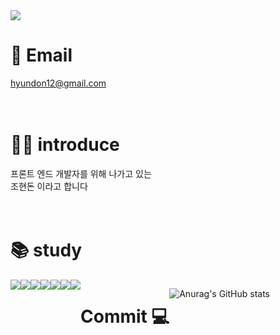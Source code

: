 
<img src ="https://capsule-render.vercel.app/api?type=rect&text=donny💻&fontAlign=30&fontSize=30&desc=Front-end%20Developer&descAlign=60&descAlignY=50&theme=radical"/>

# 📧 Email
hyundon12@gmail.com
<br>
<br>
<br>

# 🧑‍💻 introduce
프론트 엔드 개발자를 위해 나가고 있는 <br>
조현돈 이라고 합니다 
<br>
<br>
<br>


# 📚 study
<div style="display:flex; flex-direction:row;">
  <img src="https://img.shields.io/badge/TypeScript-3178C6?style=flat&logo=TypeScript&logoColor=white"/>
  <img src="https://img.shields.io/badge/JavaScript-F7DF1E?style=flat&logo=JavaScript&logoColor=white"/>
  <img src="https://img.shields.io/badge/CSS3-1572B6?style=flat&logo=CSS3&logoColor=orange"/>
  <img src="https://img.shields.io/badge/HTML5-E34F26?style=flat&logo=HTML5&logoColor=white"/>
  <img src="https://img.shields.io/badge/React-61DAFB?style=flat&logo=React&logoColor=white"/>
  <img src="https://img.shields.io/badge/Git-05032?style=flat&logo=Git&logoColor=white"/>
  <img src="https://img.shields.io/badge/Next.js-000000?style=flat&logo=Next.js&logoColor=white"/>
<br><br>
<br><br>


# Commit 💻
![Anurag's GitHub stats](https://github-readme-stats.vercel.app/api?username=chohyundon&show_icons=true&theme=radical)
</div>
